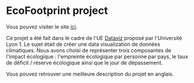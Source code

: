 # EcoFootprint project

Vous pouvez visiter le site [ici](https://dataviz9.github.io/ecofootprint.github.io/).

Ce projet a été fait dans le cadre de l'UE [Dataviz](https://lyondataviz.github.io/teaching/lyon1-m2/2018/) proposé par l'Université Lyon 1. Le sujet était de créer une data visualization de données climatiques. Nous avons choisi de représenter trois composantes de l'impact écologique : l'empreinte écologique par personne par pays, le taux de déficit / réserve écologique ainsi que le jour de dépassement.

Vous pouvez retrouver une meilleure description du projet en anglais.
